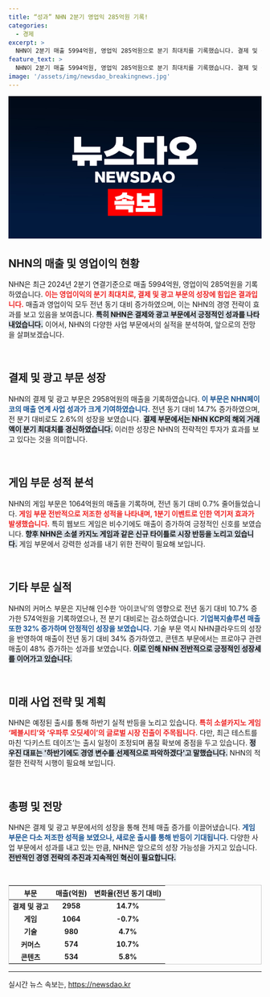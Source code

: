 ```yaml
---
title: “성과” NHN 2분기 영업익 285억원 기록!
categories:
  - 경제
excerpt: >
  NHN이 2분기 매출 5994억원, 영업익 285억원으로 분기 최대치를 기록했습니다. 결제 및 광고 부문이 성장세를 견인했지만, 게임은 다소 부진. NHN의 하반기 반등 계획이 기대됩니다!
feature_text: >
  NHN이 2분기 매출 5994억원, 영업익 285억원으로 분기 최대치를 기록했습니다. 결제 및 광고 부문이 성장세를 견인했지만, 게임은 다소 부진. NHN의 하반기 반등 계획이 기대됩니다!
image: '/assets/img/newsdao_breakingnews.jpg'
---
```


<p><img src="/assets/img/newsdao_breakingnews.jpg" alt="pcversion 속보" /></p>

<h2 data-ke-size="size26">NHN의 매출 및 영업이익 현황</h2>

<p data-ke-size="size16">NHN은 최근 2024년 2분기 연결기준으로 매출 5994억원, 영업이익 285억원을 기록하였습니다. <b><span style="color: #ee2323;">이는 영업이익의 분기 최대치로, 결제 및 광고 부문의 성장에 힘입은 결과입니다.</span></b> 매출과 영업이익 모두 전년 동기 대비 증가하였으며, 이는 NHN의 경영 전략이 효과를 보고 있음을 보여줍니다. <b><span style="background-color: #21538527;">특히 NHN은 결제와 광고 부문에서 긍정적인 성과를 나타내었습니다.</span></b> 이어서, NHN의 다양한 사업 부문에서의 실적을 분석하여, 앞으로의 전망을 살펴보겠습니다.</p>

<p data-ke-size="size16">&nbsp;</p>

<h2 data-ke-size="size26">결제 및 광고 부문 성장</h2>

<p data-ke-size="size16">NHN의 결제 및 광고 부문은 2958억원의 매출을 기록하였습니다. <b><span style="color: #1a5490;">이 부문은 NHN페이코의 매출 연계 사업 성과가 크게 기여하였습니다.</span></b> 전년 동기 대비 14.7% 증가하였으며, 전 분기 대비로도 2.6%의 성장을 보였습니다. <b><span style="background-color: #21538527;">결제 부문에서는 NHN KCP의 해외 거래액이 분기 최대치를 경신하였습니다.</span></b> 이러한 성장은 NHN의 전략적인 투자가 효과를 보고 있다는 것을 의미합니다.</p>

<p data-ke-size="size16">&nbsp;</p>

<h2 data-ke-size="size26">게임 부문 성적 분석</h2>

<p data-ke-size="size16">NHN의 게임 부문은 1064억원의 매출을 기록하며, 전년 동기 대비 0.7% 줄어들었습니다. <b><span style="color: #ee2323;">게임 부문 전반적으로 저조한 성적을 나타내며, 1분기 이벤트로 인한 역기저 효과가 발생했습니다.</span></b> 특히 웹보드 게임은 비수기에도 매출이 증가하여 긍정적인 신호를 보였습니다. <b><span style="background-color: #21538527;">향후 NHN은 소셜 카지노 게임과 같은 신규 타이틀로 시장 반등을 노리고 있습니다.</span></b> 게임 부문에서 강력한 성과를 내기 위한 전략이 필요해 보입니다.</p>

<p data-ke-size="size16">&nbsp;</p>

<h2 data-ke-size="size26">기타 부문 실적</h2>

<p data-ke-size="size16">NHN의 커머스 부문은 지난해 인수한 ‘아이코닉’의 영향으로 전년 동기 대비 10.7% 증가한 574억원을 기록하였으나, 전 분기 대비로는 감소하였습니다. <b><span style="color: #1a5490;">기업복지솔루션 매출 또한 32% 증가하며 안정적인 성장을 보였습니다.</span></b> 기술 부문 역시 NHN클라우드의 성장을 반영하여 매출이 전년 동기 대비 34% 증가하였고, 콘텐츠 부문에서는 프로야구 관련 매출이 48% 증가하는 성과를 보였습니다. <b><span style="background-color: #21538527;">이로 인해 NHN 전반적으로 긍정적인 성장세를 이어가고 있습니다.</span></b></p>

<p data-ke-size="size16">&nbsp;</p>

<h2 data-ke-size="size26">미래 사업 전략 및 계획</h2>

<p data-ke-size="size16">NHN은 예정된 출시를 통해 하반기 실적 반등을 노리고 있습니다. <b><span style="color: #ee2323;">특히 소셜카지노 게임 ‘페블시티’와 ‘우파루 오딧세이’의 글로벌 시장 진출이 주목됩니다.</span></b> 다만, 최근 테스트를 마친 ‘다키스트 데이즈’는 출시 일정이 조정되며 품질 확보에 중점을 두고 있습니다. <b><span style="background-color: #21538527;">정우진 대표는 '하반기에도 경영 변수를 선제적으로 파악하겠다'고 말했습니다.</span></b> NHN의 적절한 전략적 시행이 필요해 보입니다.</p>

<p data-ke-size="size16">&nbsp;</p>

<h2 data-ke-size="size26">총평 및 전망</h2>

<p data-ke-size="size16">NHN은 결제 및 광고 부문에서의 성장을 통해 전체 매출 증가를 이끌어냈습니다. <b><span style="color: #1a5490;">게임 부문은 다소 저조한 성적을 보였으나, 새로운 출시를 통해 반등이 기대됩니다.</span></b> 다양한 사업 부문에서 성과를 내고 있는 만큼, NHN은 앞으로의 성장 가능성을 가지고 있습니다. <b><span style="background-color: #21538527;">전반적인 경영 전략의 추진과 지속적인 혁신이 필요합니다.</span></b></p>

<p data-ke-size="size16">&nbsp;</p>

<table style="width: 100%; border: 1px solid #ccc;">
    <thead>
        <tr>
            <th style="text-align: center;">부문</th>
            <th style="text-align: center;">매출(억원)</th>
            <th style="text-align: center;">변화율(전년 동기 대비)</th>
        </tr>
    </thead>
    <tbody>
        <tr>
            <td style="text-align: center; height: 17px;"><b>결제 및 광고</b></td>
            <td style="text-align: center; height: 17px;"><b>2958</b></td>
            <td style="text-align: center; height: 17px;"><b>14.7%</b></td>
        </tr>
        <tr>
            <td style="text-align: center; height: 17px;"><b>게임</b></td>
            <td style="text-align: center; height: 17px;"><b>1064</b></td>
            <td style="text-align: center; height: 17px;"><b>-0.7%</b></td>
        </tr>
        <tr>
            <td style="text-align: center; height: 17px;"><b>기술</b></td>
            <td style="text-align: center; height: 17px;"><b>980</b></td>
            <td style="text-align: center; height: 17px;"><b>4.7%</b></td>
        </tr>
        <tr>
            <td style="text-align: center; height: 17px;"><b>커머스</b></td>
            <td style="text-align: center; height: 17px;"><b>574</b></td>
            <td style="text-align: center; height: 17px;"><b>10.7%</b></td>
        </tr>
        <tr>
            <td style="text-align: center; height: 17px;"><b>콘텐츠</b></td>
            <td style="text-align: center; height: 17px;"><b>534</b></td>
            <td style="text-align: center; height: 17px;"><b>5.8%</b></td>
        </tr>
    </tbody>
</table>

<hr />
실시간 뉴스 속보는, <a href="https://newsdao.kr" rel="dofollow">https://newsdao.kr</a>


